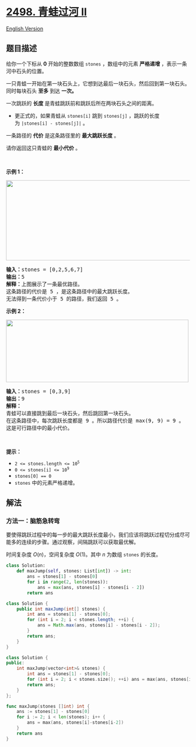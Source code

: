 # [2498. 青蛙过河 II](https://leetcode.cn/problems/frog-jump-ii)

[English Version](/solution/2400-2499/2498.Frog%20Jump%20II/README_EN.md)

<!-- tags:贪心,数组,二分查找 -->

## 题目描述

<!-- 这里写题目描述 -->

<p>给你一个下标从 <strong>0</strong>&nbsp;开始的整数数组&nbsp;<code>stones</code>&nbsp;，数组中的元素&nbsp;<strong>严格递增</strong>&nbsp;，表示一条河中石头的位置。</p>

<p>一只青蛙一开始在第一块石头上，它想到达最后一块石头，然后回到第一块石头。同时每块石头 <strong>至多</strong> 到达 <strong>一次。</strong></p>

<p>一次跳跃的 <strong>长度</strong>&nbsp;是青蛙跳跃前和跳跃后所在两块石头之间的距离。</p>

<ul>
	<li>更正式的，如果青蛙从&nbsp;<code>stones[i]</code>&nbsp;跳到&nbsp;<code>stones[j]</code>&nbsp;，跳跃的长度为&nbsp;<code>|stones[i] - stones[j]|</code>&nbsp;。</li>
</ul>

<p>一条路径的 <b>代价</b>&nbsp;是这条路径里的&nbsp;<b>最大跳跃长度</b>&nbsp;。</p>

<p>请你返回这只青蛙的 <strong>最小代价</strong>&nbsp;。</p>

<p>&nbsp;</p>

<p><strong>示例 1：</strong></p>

<p><img alt="" src="https://fastly.jsdelivr.net/gh/doocs/leetcode@main/solution/2400-2499/2498.Frog%20Jump%20II/images/example-1.png" style="width: 600px; height: 219px;" /></p>

<pre>
<b>输入：</b>stones = [0,2,5,6,7]
<b>输出：</b>5
<b>解释：</b>上图展示了一条最优路径。
这条路径的代价是 5 ，是这条路径中的最大跳跃长度。
无法得到一条代价小于 5 的路径，我们返回 5 。
</pre>

<p><strong>示例 2：</strong></p>

<p><img alt="" src="https://fastly.jsdelivr.net/gh/doocs/leetcode@main/solution/2400-2499/2498.Frog%20Jump%20II/images/example-2.png" style="width: 500px; height: 171px;" /></p>

<pre>
<b>输入：</b>stones = [0,3,9]
<b>输出：</b>9
<b>解释：</b>
青蛙可以直接跳到最后一块石头，然后跳回第一块石头。
在这条路径中，每次跳跃长度都是 9 。所以路径代价是 max(9, 9) = 9 。
这是可行路径中的最小代价。
</pre>

<p>&nbsp;</p>

<p><strong>提示：</strong></p>

<ul>
	<li><code>2 &lt;= stones.length &lt;= 10<sup>5</sup></code></li>
	<li><code>0 &lt;= stones[i] &lt;= 10<sup>9</sup></code></li>
	<li><code>stones[0] == 0</code></li>
	<li><code>stones</code>&nbsp;中的元素严格递增。</li>
</ul>

## 解法

### 方法一：脑筋急转弯

要使得跳跃过程中的每一步的最大跳跃长度最小，我们应该将跳跃过程切分成尽可能多的连续的步骤。通过观察，间隔跳跃可以获取最优解。

时间复杂度 $O(n)$，空间复杂度 $O(1)$。其中 $n$ 为数组 `stones` 的长度。

<!-- tabs:start -->

```python
class Solution:
    def maxJump(self, stones: List[int]) -> int:
        ans = stones[1] - stones[0]
        for i in range(2, len(stones)):
            ans = max(ans, stones[i] - stones[i - 2])
        return ans
```

```java
class Solution {
    public int maxJump(int[] stones) {
        int ans = stones[1] - stones[0];
        for (int i = 2; i < stones.length; ++i) {
            ans = Math.max(ans, stones[i] - stones[i - 2]);
        }
        return ans;
    }
}
```

```cpp
class Solution {
public:
    int maxJump(vector<int>& stones) {
        int ans = stones[1] - stones[0];
        for (int i = 2; i < stones.size(); ++i) ans = max(ans, stones[i] - stones[i - 2]);
        return ans;
    }
};
```

```go
func maxJump(stones []int) int {
	ans := stones[1] - stones[0]
	for i := 2; i < len(stones); i++ {
		ans = max(ans, stones[i]-stones[i-2])
	}
	return ans
}
```

<!-- tabs:end -->

<!-- end -->
